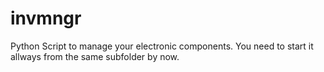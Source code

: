 # invmngr
Python Script to manage your electronic components.
You need to start it allways from the same subfolder by now.
